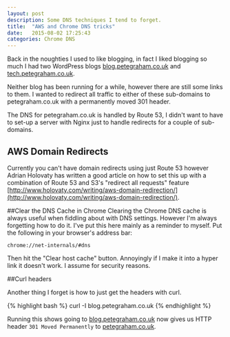```yaml
---
layout: post
description: Some DNS techniques I tend to forget.
title:  "AWS and Chrome DNS tricks"
date:   2015-08-02 17:25:43
categories: Chrome DNS
---
```

Back in the noughties I used to like blogging, in fact I liked blogging so much I had two WordPress blogs [blog.petegraham.co.uk](http://blog.petegraham.co.uk) and [tech.petegraham.co.uk](http://tech.petegraham.co.uk).

Neither blog has been running for a while, however there are still some links to them. I wanted to redirect all traffic to either of these sub-domains to petegraham.co.uk with a permanently moved 301 header.

The DNS for petegraham.co.uk is handled by Route 53, I didn't want to have to set-up a server with Nginx just to handle redirects for a couple of sub-domains.

## AWS Domain Redirects

Currently you can't have domain redirects using just Route 53 however Adrian Holovaty has written a good article on how to set this up with a combination of Route 53 and S3's "redirect all requests" feature [http://www.holovaty.com/writing/aws-domain-redirection/](http://www.holovaty.com/writing/aws-domain-redirection/).

##Clear the DNS Cache in Chrome
Clearing the Chrome DNS cache is always useful when fiddling about with DNS settings. However I'm always forgetting how to do it. I've put this here mainly as a reminder to myself. Put the following in your browser's address bar:

`chrome://net-internals/#dns`

Then hit the "Clear host cache" button. Annoyingly if I make it into a hyper link it doesn't work. I assume for security reasons.

##Curl headers

Another thing I forget is how to just get the headers with curl.

{% highlight bash %}
curl -I blog.petegraham.co.uk
{% endhighlight %}

Running this shows going to [blog.petegraham.co.uk](http://blog.petegraham.co.uk) now gives us HTTP header `301 Moved Permanently` to [petegraham.co.uk](http://petegraham.co.uk).
